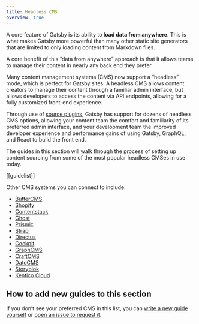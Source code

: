 ```yaml
---
title: Headless CMS
overview: true
---
```


A core feature of Gatsby is its ability to **load data from anywhere**. This is what makes Gatsby more powerful than many other static site generators that are limited to only loading content from Markdown files.

A core benefit of this “data from anywhere” approach is that it allows teams to manage their content in nearly any back end they prefer.

Many content management systems (CMS) now support a “headless” mode, which is perfect for Gatsby sites. A headless CMS allows content creators to manage their content through a familiar admin interface, but allows developers to access the content via API endpoints, allowing for a fully customized front-end experience.

Through use of [source plugins](/plugins/?=source), Gatsby has support for dozens of headless CMS options, allowing your content team the comfort and familiarity of its preferred admin interface, and your development team the improved developer experience and performance gains of using Gatsby, GraphQL, and React to build the front end.

The guides in this section will walk through the process of setting up content sourcing from some of the most popular headless CMSes in use today.

[[guidelist]]

Other CMS systems you can connect to include:

- [ButterCMS](https://www.gatsbyjs.org/packages/gatsby-source-buttercms)
- [Shopify](https://www.gatsbyjs.org/packages/gatsby-source-shopify)
- [Contentstack](https://www.gatsbyjs.org/packages/gatsby-source-contentstack)
- [Ghost](https://www.gatsbyjs.org/packages/gatsby-source-ghost)
- [Prismic](https://www.gatsbyjs.org/packages/gatsby-source-prismic)
- [Strapi](https://www.gatsbyjs.org/packages/gatsby-source-strapi)
- [Directus](https://www.gatsbyjs.org/packages/gatsby-source-directus)
- [Cockpit](https://www.gatsbyjs.org/packages/gatsby-plugin-cockpit)
- [GraphCMS](https://www.gatsbyjs.org/packages/gatsby-source-graphcms-beta-patch)
- [CraftCMS](https://www.gatsbyjs.org/packages/gatsby-source-craftcms)
- [DatoCMS](https://www.gatsbyjs.org/packages/gatsby-source-datocms)
- [Storyblok](https://www.gatsbyjs.org/packages/gatsby-source-storyblok)
- [Kentico Cloud](https://www.gatsbyjs.org/packages/gatsby-source-kentico-cloud)

## How to add new guides to this section

If you don’t see your preferred CMS in this list, you can [write a new guide yourself](/docs/how-to-contribute/) or [open an issue to request it](https://github.com/gatsbyjs/gatsby/issues/new/choose).
